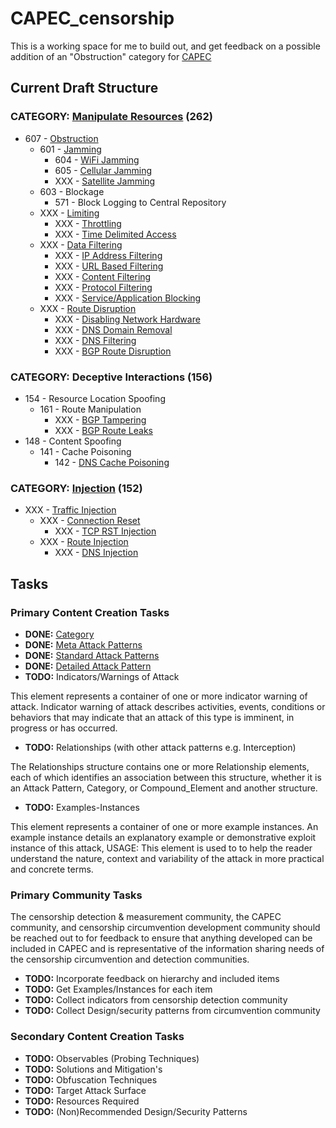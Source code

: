 # CAPEC_censorship

This is a working space for me to build out, and get feedback on a possible addition of an "Obstruction" category for [CAPEC](http://capec.mitre.org/index.html)

## Current Draft Structure

### CATEGORY: [Manipulate Resources](https://github.com/elationfoundation/CAPEC_censorship/blob/master/manipulate_resources.md) (262)
- 607 - [Obstruction](https://github.com/elationfoundation/CAPEC_censorship/blob/master/manipulate_resources.md#obstruction-601)
  - 601 - [Jamming](https://github.com/elationfoundation/CAPEC_censorship/blob/master/manipulate_resources.md#jamming-601)
    - 604 - [WiFi Jamming](https://github.com/elationfoundation/CAPEC_censorship/blob/master/manipulate_resources.md#wi-fi-jamming-604)
    - 605 - [Cellular Jamming](https://github.com/elationfoundation/CAPEC_censorship/blob/master/manipulate_resources.md#cellular-jamming-605)
    - XXX - [Satellite Jamming](https://github.com/elationfoundation/CAPEC_censorship/blob/master/manipulate_resources.md#satellite-jamming)
  - 603 - Blockage
    - 571 - Block Logging to Central Repository
  - XXX - [Limiting](https://github.com/elationfoundation/CAPEC_censorship/blob/master/manipulate_resources.md#throttling)
    - XXX - [Throttling](https://github.com/elationfoundation/CAPEC_censorship/blob/master/manipulate_resources.md#throttling)
    - XXX - [Time Delimited Access](https://github.com/elationfoundation/CAPEC_censorship/blob/master/manipulate_resources.md#data-filtering)
  - XXX - [Data Filtering](https://github.com/elationfoundation/CAPEC_censorship/blob/master/manipulate_resources.md#data-filtering)
    - XXX - [IP Address Filtering](https://github.com/elationfoundation/CAPEC_censorship/blob/master/manipulate_resources.md#ip-address-filtering)
    - XXX - [URL Based Filtering](https://github.com/elationfoundation/CAPEC_censorship/blob/master/manipulate_resources.md#url-based-filtering)
    - XXX - [Content Filtering](https://github.com/elationfoundation/CAPEC_censorship/blob/master/manipulate_resources.md#protocol-filtering)
    - XXX - [Protocol Filtering](https://github.com/elationfoundation/CAPEC_censorship/blob/master/manipulate_resources.md#protocol-filtering)
    - XXX - [Service/Application Blocking](https://github.com/elationfoundation/CAPEC_censorship/blob/master/manipulate_resources.md#serviceapplication-blocking)
  - XXX - [Route Disruption](https://github.com/elationfoundation/CAPEC_censorship/blob/master/manipulate_resources.md#route-disruption)
    - XXX - [Disabling Network Hardware](https://github.com/elationfoundation/CAPEC_censorship/blob/master/manipulate_resources.md#disabling-network-hardware)
    - XXX - [DNS Domain Removal](https://github.com/elationfoundation/CAPEC_censorship/blob/master/manipulate_resources.md#dns-domain-removal)
    - XXX - [DNS Filtering](https://github.com/elationfoundation/CAPEC_censorship/blob/master/manipulate_resources.md#bgp-route-disruption)
    - XXX - [BGP Route Disruption](https://github.com/elationfoundation/CAPEC_censorship/blob/master/manipulate_resources.md#bgp-route-disruption)

### CATEGORY: Deceptive Interactions (156)
- 154 - Resource Location Spoofing
  - 161 - Route Manipulation
    - XXX - [BGP Tampering](https://github.com/elationfoundation/CAPEC_censorship/blob/master/deceptive_interaction.md#bgp-tampering)
    - XXX - [BGP Route Leaks](https://github.com/elationfoundation/CAPEC_censorship/blob/master/deceptive_interaction.md#bgp-route-leaks)
- 148 - Content Spoofing
  - 141 - Cache Poisoning
    - 142 - [DNS Cache Poisoning](https://github.com/elationfoundation/CAPEC_censorship/blob/master/deceptive_interaction.md#dns-cache-poisoning-142)

### CATEGORY: [Injection](https://github.com/elationfoundation/CAPEC_censorship/blob/master/injection.md) (152)
- XXX - [Traffic Injection](https://github.com/elationfoundation/CAPEC_censorship/blob/master/injection.md#traffic-injection)
  - XXX - [Connection Reset](https://github.com/elationfoundation/CAPEC_censorship/blob/master/injection.md#connection-reset)
    - XXX - [TCP RST Injection](https://github.com/elationfoundation/CAPEC_censorship/blob/master/injection.md#tcp-rst-injection)
  - XXX - [Route Injection](https://github.com/elationfoundation/CAPEC_censorship/blob/master/injection.md#route-injection)
    - XXX - [DNS Injection](https://github.com/elationfoundation/CAPEC_censorship/blob/master/injection.md#dns-injection)

## Tasks

### Primary Content Creation Tasks

* **DONE:** [Category](http://capec.mitre.org/about/glossary.html#Category)
* **DONE:** [Meta Attack Patterns](http://capec.mitre.org/about/glossary.html#Meta_Attack_Pattern)
* **DONE:** [Standard Attack Patterns](http://capec.mitre.org/about/glossary.html#Standard_Attack_Pattern)
* **DONE:** [Detailed Attack Pattern](http://capec.mitre.org/about/glossary.html#Detailed_Attack_Pattern)
* **TODO:** Indicators/Warnings of Attack

This element represents a container of one or more indicator warning of attack. Indicator warning of attack describes activities, events, conditions or behaviors that may indicate that an attack of this type is imminent, in progress or has occurred.

* **TODO:** Relationships (with other attack patterns e.g. Interception)

The Relationships structure contains one or more Relationship elements, each of which identifies an association between this structure, whether it is an Attack Pattern, Category, or Compound_Element and another structure.

* **TODO:** Examples-Instances

This element represents a container of one or more example instances. An example instance details an explanatory example or demonstrative exploit instance of this attack, USAGE: This element is used to to help the reader understand the nature, context and variability of the attack in more practical and concrete terms.

### Primary Community Tasks

The censorship detection & measurement community, the CAPEC community, and censorship circumvention development community should be reached out to for feedback to ensure that anything developed can be included in CAPEC and is representative of the information sharing needs of the censorship circumvention and detection communities.

* **TODO:** Incorporate feedback on hierarchy and included items
* **TODO:** Get Examples/Instances for each item
* **TODO:** Collect indicators from censorship detection community
* **TODO:** Collect Design/security patterns from circumvention community

### Secondary Content Creation Tasks

* **TODO:** Observables (Probing Techniques)
* **TODO:** Solutions and Mitigation's
* **TODO:** Obfuscation Techniques
* **TODO:** Target Attack Surface
* **TODO:** Resources Required
* **TODO:** (Non)Recommended Design/Security Patterns
